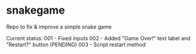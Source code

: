 # snakegame
Repo to fix &amp; improve a simple snake game

Current status:
001 - Fixed inputs
002 - Added "Game Over!" text label and "Restart?" button
(PENDING) 003 - Script restart method
